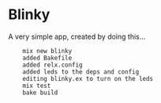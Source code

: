 Blinky
======

A very simple app, created by doing this...

        mix new blinky 
        added Bakefile
        added relx.config
        added leds to the deps and config
        editing blinky.ex to turn on the leds
        mix test
        bake build
